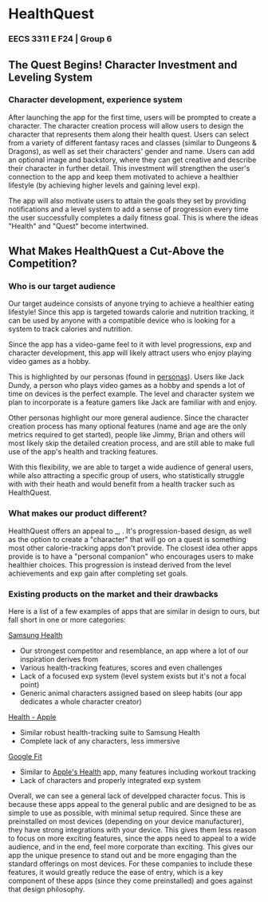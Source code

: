 # HealthQuest
### EECS 3311 E F24 | Group 6

## The Quest Begins!  Character Investment and Leveling System
### Character development, experience system

After launching the app for the first time, users will be prompted to create a character.  The character creation
process will allow users to design the character that represents them along their health quest.  Users can select
from a variety of different fantasy races and classes (similar to Dungeons & Dragons), as well as set their characters'
gender and name.  Users can add an optional image and backstory, where they can get creative and describe their character
in further detail.  This investment will strengthen the user's connection to the app and keep them motivated
to achieve a healthier lifestyle (by achieving higher levels and gaining level exp).

The app will also motivate users to attain the goals they set by providing notifications and a level system to 
add a sense of progression every time the user successfully completes a daily fitness goal.  This is where
the ideas "Health" and "Quest" become intertwined.

## What Makes HealthQuest a Cut-Above the Competition?

### Who is our target audience

Our target audeince consists of anyone trying to achieve a healthier eating lifestyle!  Since this app is targeted 
towards calorie and nutrition tracking, it can be used by anyone with a compatible device who is looking for 
a system to track calories and nutrition.

Since the app has a video-game feel to it with level progressions, exp and character development, this app will likely
attract users who enjoy playing video games as a hobby.

This is highlighted by our personas (found in [personas]()).  Users like Jack Dundy, a person who plays video games 
as a hobby and spends a lot of time on devices is the perfect example.  The level and character system we plan to 
incorporate is a feature gamers like Jack are familiar with and enjoy. 

Other personas highlight our more general audience.  Since the character creation process has many optional features
(name and age are the only metrics required to get started), people like Jimmy, Brian and others will most likely skip
the detailed creation process, and are still able to make full use of the app's health and tracking features.

With this flexibility, we are able to target a wide audience of general users, while also attracting a specific group of
users, who statistically struggle with with their heath and would benefit from a health tracker such as HealthQuest.

### What makes our product different?

HealthQuest offers an appeal to _, .  It's progression-based design, as well as the option to create a "character"
that will go on a quest is something most other calorie-tracking apps don't provide.  The closest idea other 
apps provide is to have a "personal companion" who encourages users to make healthier choices.  This progression is
instead derived from the level achievements and exp gain after completing set goals.

### Existing products on the market and their drawbacks

Here is a list of a few examples of apps that are similar in design to ours, but fall short in one or more categories:

[Samsung Health](https://play.google.com/store/apps/details?id=com.sec.android.app.shealth&hl=en_CA)
- Our strongest competitor and resemblance, an app where a lot of our inspiration derives from
- Various health-tracking features, scores and even challenges
- Lack of a focused exp system (level system exists but it's not a focal point)
- Generic animal characters assigned based on sleep habits (our app dedicates a whole character creator)

[Health - Apple](https://www.apple.com/ca/health/)
- Similar robust health-tracking suite to Samsung Health
- Complete lack of any characters, less immersive

[Google Fit](https://play.google.com/store/apps/details?id=com.google.android.apps.fitness&hl=en_CA)
- Similar to [Apple's Health](https://www.apple.com/ca/health/) app, many features including workout tracking
- Lack of characters and properly integrated exp system

Overall, we can see a general lack of develpped character focus.  This is because these apps appeal to the general 
public and are designed to be as simple to use as possible, with minimal setup required.  Since these are preinstalled on
most devices (depending on your device manufacturer), they have strong integrations with your device.  This gives them
less reason to focus on more exciting features, since the apps need to appeal to a wide audience, and in the end,
feel more corporate than exciting.  This gives our app the unique presence to stand out and be more engaging than
the standard offerings on most devices.  For these companies to include these features, it would greatly reduce the ease of
entry, which is a key component of these apps (since they come preinstalled) and goes against that design philosophy.
